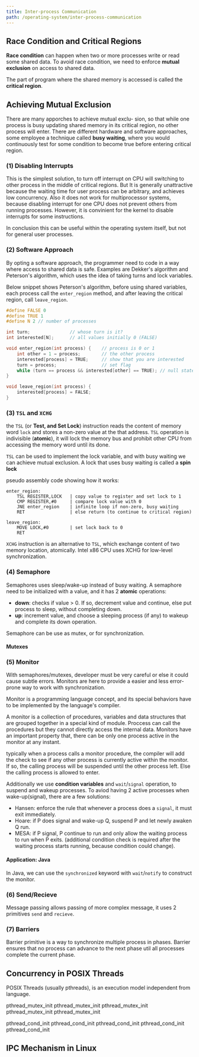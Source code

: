 ```yaml
---
title: Inter-process Communication
path: /operating-system/inter-process-communication
---
```


## Race Condition and Critical Regions

**Race condition** can happen when two or more processes write or read some shared data. To avoid race condition, we need to enforce **mutual exclusion** on access to shared data.

The <span class="u">part of program</span> where the shared memory is accessed is called the **critical region**.

## Achieving Mutual Exclusion

There are many apporches to achieve mutual exclu-
sion, so that while one process is busy updating shared memory in its critical region, no other process will enter. There are different hardware and software approaches, some employee a technique called **busy waiting**, where you would continuously test for some condition to become true before entering critical region.

### (1) **Disabling Interrupts**

This is the simplest solution, to turn off interrupt on CPU will switching to other process in the middle of critical regions. But It is generally unattractive because the waiting time for user process can be arbitrary, and achieves low concurrency. Also it does not work for multiprocessor systems, because disabling interrupt for one CPU does not prevent others from running processes. However, it is convinient for the kernel to disable interrupts for some instructions.

In conclusion this can be useful within the operating system itself, but not for general user processes.

### (2) **Software Approach**

By opting a software approach, the programmer need to code in a way where access to shared data is safe. Examples are Dekker's algorithm and Peterson's algorithm, which uses the idea of taking turns and lock variables.

Below snippet shows Peterson's algorithm, before using shared variables, each process call the `enter_region` method, and after leaving the critical region, call `leave_region`.

```c
#define FALSE 0
#define TRUE 1
#define N 2 // number of processes

int turn;               // whose turn is it?
int interested[N];      // all values initially 0 (FALSE)

void enter_region(int process) {    // process is 0 or 1
    int other = 1 − process;        // the other process
    interested[process] = TRUE;     // show that you are interested
    turn = process;                 // set flag
    while (turn == process && interested[other] == TRUE); // null statement
}

void leave_region(int process) {
    interested[process] = FALSE;
}
```

### (3) **`TSL` and `XCHG`**

the `TSL` (or **Test, and Set Lock**) instruction reads the content of memory word `lock` and stores a non-zero value at the that address. `TSL` operation is indivisible (**atomic**), it will lock the memory bus and prohibit other CPU from accessing the memory word until its done.

`TSL` can be used to implement the lock variable, and with busy waiting we can achieve mutual exclusion. A lock that uses busy waiting is called a **spin lock**

pseudo assembly code showing how it works:

```assembly
enter_region:
    TSL REGISTER,LOCK   | copy value to register and set lock to 1
    CMP REGISTER,#0     | compare lock value with 0
    JNE enter_region    | infinite loop if non-zero, busy waiting
    RET                 | else return (to continue to critical region)

leave_region:
    MOVE LOCK,#0        | set lock back to 0
    RET
```

`XCHG` instruction is an alternative to `TSL`, which exchange content of two memory location, <span class="u">atomically</span>. Intel x86 CPU uses XCHG for low-level synchronization.

### (4) **Semaphore**

Semaphores uses sleep/wake-up instead of busy waiting. A semaphore need to be initialized with a value, and it has 2 **atomic** operations:

- **down**: checks if value > 0. If so, decrement value and continue, else put process to sleep, without completing down.
- **up**: increment value, and choose a sleeping process (if any) to wakeup and complete its down operation.

Semaphore can be use as mutex, or for synchronization.

#### Mutexes

### (5) **Monitor**

With semaphores/mutexes, developer must be very careful or else it could cause subtle errors. Monitors are here to provide a easier and less error-prone way to work with synchronization.

Monitor is a programming language concept, and its special behaviors have to be implemented by the language's compiler.

A monitor is a collection of procedures, variables and data structures that are grouped together in a special kind of module. Proccess can call the procedures but they cannot directly access the internal data. <span class="u">Monitors have an important property that, there can be only one process active in the monitor at any instant.</span>

typically when a process calls a monitor procedure, the compiler will add the check to see if any other process is currently active within the monitor. If so, the calling process will be suspended until the other process left. Else the calling process is allowed to enter.

Additionally we use **condition variables** and `wait`/`signal` operation, to suspend and wakeup processes. To aviod having 2 active processes when wake-up(signal), there are a few solutions:

- Hansen: enforce the rule that whenever a process does a `signal`, it must exit immediately.
- Hoare: if P does signal and wake-up Q, suspend P and let newly awaken Q run.
- MESA: if P signal, P continue to run and only allow the waiting process to run when P exits. (additional condition check is required after the waiting process starts running, because condition could change).

#### Application: Java

In Java, we can use the `synchronized` keyword with `wait`/`notify` to construct the monitor.

### (6) Send/Recieve

Message passing allows passing of more complex message, it uses 2 primitives `send` and `recieve`.

### (7) Barriers

Barrier primitive is a way to synchronize multiple process in phases. Barrier ensures that no process can advance to the next phase util all processes complete the current phase.

## Concurrency in POSIX Threads

POSIX Threads (usually pthreads), is an execution model independent from language.

pthread_mutex_init
pthread_mutex_init
pthread_mutex_init
pthread_mutex_init
pthread_mutex_init

pthread_cond_init
pthread_cond_init
pthread_cond_init
pthread_cond_init
pthread_cond_init

## IPC Mechanism in Linux
